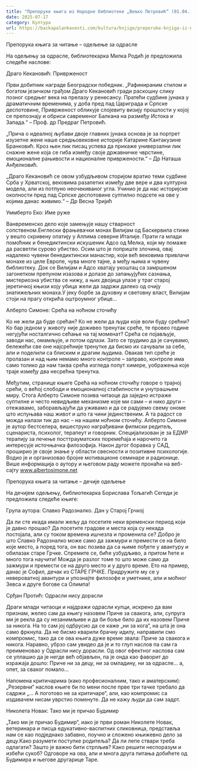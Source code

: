 ```yaml
---
title: "Препоруке књига из Народне библиотеке „Вељко Петровић“ (01.04.)"
date: 2025-07-17
category: Култура
url: https://backapalankavesti.com/kultura/knjige/preporuke-knjiga-iz-narodne-biblioteke-veljko-petrovic-01-04/
---
```


Препорука књига за читање – одељење за одрасле

На одељењу за одрасле, библиотекарка Милка Родић је предложила следеће наслове:

Драго Кекановић: Приврженост

Први добитник награде Београдски победник. „Рафинираним стилом и богатом језичком грађом Драго Кекановић гради раскошну слику позног средњег века на прелазу у ренесансу. Пратећи судбине јунака у драматичним временима, у доба пред пад Цариграда и Српске деспотовине, Приврженост обликује слојевиту визију прошлости у којој се препознају и обриси савременог Балкана на размеђу Истока и Запада.“ – Проф. др Предраг Петровић.

„Прича о идеалној љубави двоје главних јунака основа је за портрет изузетне жене наше средњовековне историје Катарине Кантакузине Бранковић. Кроз њен лик писац успева да прикаже универзални лик снажне жене која се гиба између своје државничке чврстине, емоционалне рањивости и националне привржености.“ – Др Наташа Анђелковић.

„Драго Кекановић се овом узбудљивом сторијом вратио теми судбине Срба у Хрватској, вековима разапетих између две вере и два културна модела, али из потпуно неочекиваног угла. Учинио је да нас историјске околности пред пад Српске деспотовине суптилно подсете на ове у којима данас живимо.“ – Др Весна Тријић

Уммберто Еко: Име руже

Ванвременско дело које замењује нашу стварност сопственом.Енглески фрањевачки монах Вилијам од Баскервила стиже у вешто скривену опатију у Алпима северне Италије. Прати га млади помоћник и бенедиктински искушеник Адсо од Мелка, који му помаже да расветли сурово убиство. Осим што је поприште злочина, овај надалеко чувени бенедиктински манастир, који већ вековима привлачи монахе из целе Европе, чува многе тајне, а међу њима и чувену библиотеку. Док се Вилијам и Адсо хватају укоштац са замршеном загонетком препуном изазова и долазе до запањујућих сазнања, мистериозна убиства се нижу, а њих двојица улазе у траг старој јеретичкој књизи коју убица жели да задржи далеко од очију знатижељних монаха.У јеку борбе за духовну и световну власт, Вилијам стоји на прагу открића оштроумног убице…

Алберто Симоне: Срећа на ноћном сточићу

Ко не жели да буде срећан? Ко не жели да људи које воли буду срећни? Ко бар једном у животу није доживео тренутак среће, те провео године негујући носталгично сећање на тај моменат? Срећа се појављује, заводи нас, омамљује, и потом одлази. Зато се трудимо да је сачувамо, бележећи све оне најсрећније тренутке да бисмо их сачували за себе, али и поделили са блиским и драгим људима. Овакав тип среће је пролазан и над њим немамо много контроле – заправо, контроле има само толико да нам таква срећа изгледа попут химере, уображења које траје између два несрећна тренутка.

Међутим, странице књиге Срећа на ноћном сточићу говоре о трајној срећи, о већој слободи и емоционалној стабилности и унутрашњем миру. Стога Алберто Симоне позива читаоце да заједно истраже суптилне и често невидљиве механизме које ми сами – и нико други – отежавамо, заборављајући да уживамо и да се радујемо свему ономе што испуњава наш живот и што га чини јединственим. А та радост се можда налази тик до нас – на нашем ноћном сточићу. Алберто Симоне је аутор бестселера, вишеструко награђивани филмски редитељ, сценариста, психолог, терапеут и говорник. Специјализован је за ЕДМР терапију за лечење посттрауматских поремећаја и нарочито га интересује источњачка филозофија. Након дугог боравка у САД, проширио је своје знање у области свесности и позитивне психологије. Водио је и организовао бројне мотивационе семинаре и радионице. Више информација о аутору и његовом раду можете пронаћи на веб-сајту www.albertosimone.net

Препорука књига за читање – дечије одељење

На дечијем одељењу, библиотекарка Борислава Тољагић Сегеди је предложила следеће књиге:

Група аутора: Славко Радозналко. Дан у Старој Грчкој

Да ли сте икада имали жељу да посетите неки временски период који је давно прошао? Да посетите градове и места која су некада постојала, али су током времена ишчезла и променила се? Добро је што Славко Радозналко може само да зажмури и премести се на било које место, а поред тога, он вас позива да са њиме пођете у авантуру и обилазак старе Грчке. Спремите се, биће узбудљиво, а притом ћете и много тога научити! Можда је разлог томе то што може само да зажмури и премести се на друго место и у друго време. Ето на пример, данас је Софил, дечак из СТАРЕ ГРЧКЕ. Придружите му се у невероватној авантури и упознајте филозофе и уметнике, али и моћног Зевса и друге богове са Олимпа!

Срђан Протић: Одрасли нису дорасли

Драги млади читаоци и најдражи одрасли купци, искрено да вам признам, желео сам да књигу назовем Приче за свакога, али, супруга ми је рекла да су незанимљиве и да би боље било да их назовем Приче за никога. На то сам јој одбрусио да се каже „ни за кога“, на шта је она само фркнула. Да не бисмо кварили брачну идилу, направили смо компромис, тако да се ова књига дуже време звала: Приче за свакога и никога. Наравно, убрзо сам увидео да је и то глуп наслов па сам га преименовао у Одрасли нису дорасли. Од овог ефектног наслова сам се уплашио да је негде већ објављен, па је онда као фаворит до изражаја дошло: Приче ни за децу, ни за омладину, ни за одрасле… а, опет, за сваког помало…

Напомена критичарима (како професионалним, тако и аматерским): „Резервни“ наслов књиге би по мени после прве три тачке требало да садржи „… А поготово не за критичаре“, али, као компромис са издавачем нисам уврстио поменуте. Да не кажу људи да сам задрт.

Николета Новак: Тако ми је причао Будимир

„Тако ми је причао Будимир“, иако је први роман Николете Новак, ветеринара и писца едукативно-васпитних сликовница, представља нам се као подједнако забавно, поучно и сложено књижевно дело за децу.Како разумети поступке родитеља? Да ли лепе ствари треба одлагати? Зашто је важно бити стрпљив? Како решити неспоразум и избећи сукоб? Одговоре на ова, али и многа друга питања добићете од Будимира и његове другарице Таре.
